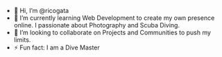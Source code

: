 - 👋 Hi, I’m @ricogata
- 🌱 I’m currently learning Web Development to create my own presence online. I passionate about Photography and Scuba Diving. 
- 💞️ I’m looking to collaborate on Projects and Communities to push my limits. 
- ⚡ Fun fact: I am a Dive Master

<!---
ricogata/ricogata is a ✨ special ✨ repository because its `README.md` (this file) appears on your GitHub profile.
You can click the Preview link to take a look at your changes.
--->

